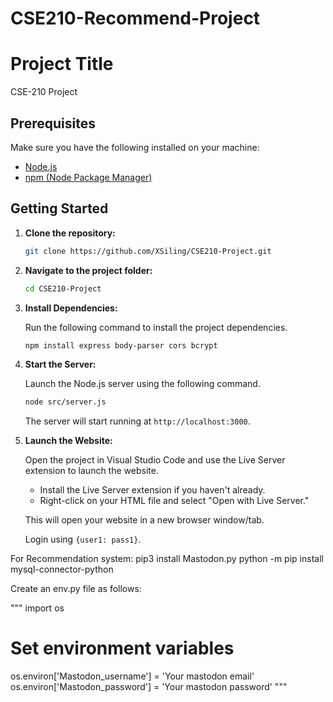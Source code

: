 # CSE210-Recommend-Project

# Project Title

CSE-210 Project

## Prerequisites

Make sure you have the following installed on your machine:

- [Node.js](https://nodejs.org/)
- [npm (Node Package Manager)](https://www.npmjs.com/)

## Getting Started

1. **Clone the repository:**

    ```bash
    git clone https://github.com/XSiling/CSE210-Project.git
    ```

2. **Navigate to the project folder:**

    ```bash
    cd CSE210-Project
    ```
    
3. **Install Dependencies:**

    Run the following command to install the project dependencies.

    ```bash
    npm install express body-parser cors bcrypt
    ```

4. **Start the Server:**

    Launch the Node.js server using the following command.

    ```bash
    node src/server.js
    ```

    The server will start running at `http://localhost:3000`.

5. **Launch the Website:**

    Open the project in Visual Studio Code and use the Live Server extension to launch the website.

    - Install the Live Server extension if you haven't already.
    - Right-click on your HTML file and select "Open with Live Server."

    This will open your website in a new browser window/tab.

    Login using `{user1: pass1}`.





For Recommendation system:
pip3 install Mastodon.py
python -m pip install mysql-connector-python


Create an env.py file as follows:


"""
import os

# Set environment variables
os.environ['Mastodon_username'] = 'Your mastodon email'
os.environ['Mastodon_password'] = 'Your mastodon password'
"""



